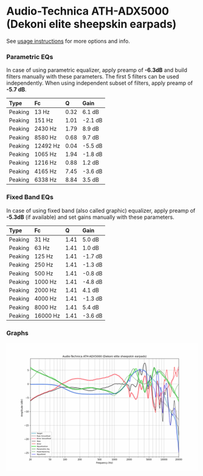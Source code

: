 # Audio-Technica ATH-ADX5000 (Dekoni elite sheepskin earpads)
See [usage instructions](https://github.com/jaakkopasanen/AutoEq#usage) for more options and info.

### Parametric EQs
In case of using parametric equalizer, apply preamp of **-6.3dB** and build filters manually
with these parameters. The first 5 filters can be used independently.
When using independent subset of filters, apply preamp of **-5.7 dB**.

| Type    | Fc       |    Q | Gain    |
|:--------|:---------|:-----|:--------|
| Peaking | 13 Hz    | 0.32 | 6.1 dB  |
| Peaking | 151 Hz   | 1.01 | -2.1 dB |
| Peaking | 2430 Hz  | 1.79 | 8.9 dB  |
| Peaking | 8580 Hz  | 0.68 | 9.7 dB  |
| Peaking | 12492 Hz | 0.04 | -5.5 dB |
| Peaking | 1065 Hz  | 1.94 | -1.8 dB |
| Peaking | 1216 Hz  | 0.88 | 1.2 dB  |
| Peaking | 4165 Hz  | 7.45 | -3.6 dB |
| Peaking | 6338 Hz  | 8.84 | 3.5 dB  |

### Fixed Band EQs
In case of using fixed band (also called graphic) equalizer, apply preamp of **-5.3dB**
(if available) and set gains manually with these parameters.

| Type    | Fc       |    Q | Gain    |
|:--------|:---------|:-----|:--------|
| Peaking | 31 Hz    | 1.41 | 5.0 dB  |
| Peaking | 63 Hz    | 1.41 | 1.0 dB  |
| Peaking | 125 Hz   | 1.41 | -1.7 dB |
| Peaking | 250 Hz   | 1.41 | -1.3 dB |
| Peaking | 500 Hz   | 1.41 | -0.8 dB |
| Peaking | 1000 Hz  | 1.41 | -4.8 dB |
| Peaking | 2000 Hz  | 1.41 | 4.1 dB  |
| Peaking | 4000 Hz  | 1.41 | -1.3 dB |
| Peaking | 8000 Hz  | 1.41 | 5.4 dB  |
| Peaking | 16000 Hz | 1.41 | -3.6 dB |

### Graphs
![](./Audio-Technica%20ATH-ADX5000%20(Dekoni%20elite%20sheepskin%20earpads).png)